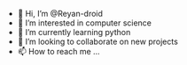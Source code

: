 - 👋 Hi, I’m @Reyan-droid
- 👀 I’m interested in computer science
- 🌱 I’m currently learning python
- 💞️ I’m looking to collaborate on new projects
- 📫 How to reach me ...

<!---
Reyan-droid/Reyan-droid is a ✨ special ✨ repository because its `README.md` (this file) appears on your GitHub profile.
You can click the Preview link to take a look at your changes.
--->
